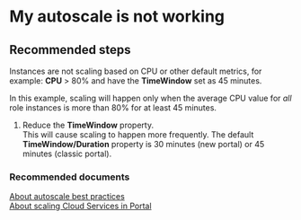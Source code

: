 <properties 
	pageTitle="My autoscale is not working"
	description="My autoscale is not working"
	service="microsoft.classiccompute"
	resource="cloudservices"
	authors="jluk"
	displayOrder="6"
	selfHelpType="resource"
	supportTopicIds=""
	resourceTags=""	 
	productPesIds=""
	cloudEnvironments="public"
/>

# My autoscale is not working

## **Recommended steps**
Instances are not scaling based on CPU or other default metrics, for example: **CPU** > 80% and have the **TimeWindow** set as 45 minutes.

In this example, scaling will happen only when the average CPU value for *all* role instances is more than 80% for at least 45 minutes.

1. Reduce the **TimeWindow** property. <br>
This will cause scaling to happen more frequently. The default **TimeWindow/Duration** property is 30 minutes  (new portal) or 45 minutes (classic portal).

### **Recommended documents**
[About autoscale best practices](https://azure.microsoft.com/en-us/documentation/articles/insights-autoscale-best-practices/) <br>
[About scaling Cloud Services in Portal](https://azure.microsoft.com/en-us/documentation/articles/cloud-services-how-to-scale-portal/)